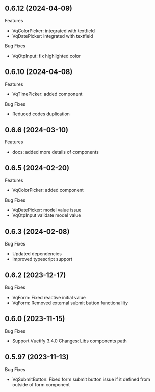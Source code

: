 ## 0.6.12 (2024-04-09)

Features

-   VqColorPicker: integrated with textfield
-   VqDatePicker: integrated with textfield

Bug Fixes

-   VqOtpInput: fix highlighted color

## 0.6.10 (2024-04-08)

Features

-   VqTimePicker: added component

Bug Fixes

-   Reduced codes duplication

## 0.6.6 (2024-03-10)

Features

-   docs: added more details of components

## 0.6.5 (2024-02-20)

Features

-   VqColorPicker: added component

Bug Fixes

-   VqDatePicker: model value issue
-   VqOtpInput validate model value

## 0.6.3 (2024-02-08)

Bug Fixes

-   Updated dependencies
-   Improved typescript support

## 0.6.2 (2023-12-17)

Bug Fixes

-   VqForm: Fixed reactive initial value
-   VqForm: Removed external submit button functionalilty

## 0.6.0 (2023-11-15)

Bug Fixes

-   Support Vuetify 3.4.0 Changes: Libs components path

## 0.5.97 (2023-11-13)

Bug Fixes

-   VqSubmitButton: Fixed form submit button issue if it defined from outside of form component
